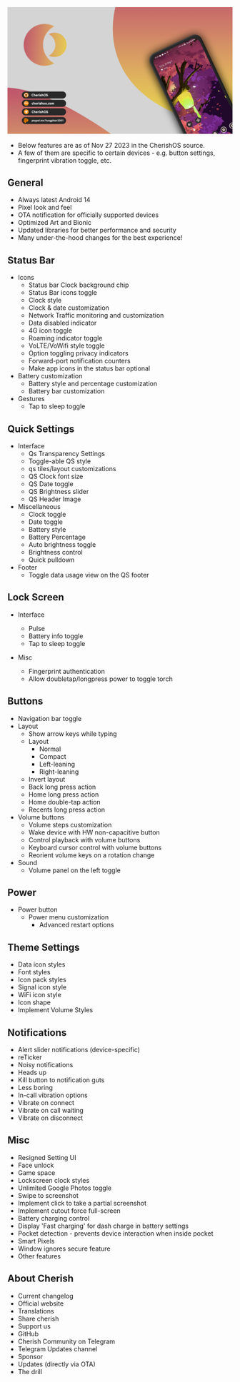 ![alt text][logo]

  [logo]:https://github.com/CherishOS/android_manifest/blob/tiramisu/assets/cherish.png ""
* Below features are as of Nov 27 2023 in the CherishOS source.
* A few of them are specific to certain devices - e.g. button settings, fingerprint vibration toggle, etc.

General
----------
* Always latest Android 14
* Pixel look and feel
* OTA notification for officially supported devices
* Optimized Art and Bionic
* Updated libraries for better performance and security
* Many under-the-hood changes for the best experience!

Status Bar
----------
* Icons
    * Status bar Clock background chip
    * Status Bar icons toggle
    * Clock style
    * Clock & date customization
    * Network Traffic monitoring and customization
    * Data disabled indicator
    * 4G icon toggle
    * Roaming indicator toggle
    * VoLTE/VoWifi style toggle
    * Option toggling privacy indicators
    * Forward-port notification counters
    * Make app icons in the status bar optional 
* Battery customization
    * Battery style and percentage customization
    * Battery bar customization
* Gestures
    * Tap to sleep toggle

Quick Settings
----------
* Interface
    * Qs Transparency Settings
    * Toggle-able QS style
    * qs tiles/layout customizations
    * QS Clock font size
    * QS Date toggle
    * QS Brightness slider
    * QS Header Image
* Miscellaneous
    * Clock toggle
    * Date toggle
    * Battery style
    * Battery Percentage
    * Auto brightness toggle
    * Brightness control
    * Quick pulldown
* Footer
    * Toggle data usage view on the QS footer 

Lock Screen
----------
* Interface
    * Pulse 
    * Battery info toggle
    * Tap to sleep toggle
    
* Misc
    * Fingerprint authentication
    * Allow doubletap/longpress power to toggle torch

Buttons
----------
* Navigation bar toggle
* Layout
    * Show arrow keys while typing
    * Layout
      * Normal
      * Compact
      * Left-leaning
      * Right-leaning
    * Invert layout
    * Back long press action
    * Home long press action
    * Home double-tap action
    * Recents long press action
* Volume buttons
    * Volume steps customization
    * Wake device with HW non-capacitive button
    * Control playback with volume buttons
    * Keyboard cursor control with volume buttons
    * Reorient volume keys on a rotation change
* Sound
    * Volume panel on the left toggle

Power
----------
* Power button
  * Power menu customization
    * Advanced restart options

Theme Settings
----------
* Data icon styles
* Font styles
* Icon pack styles
* Signal icon style
* WiFi icon style
* Icon shape
* Implement Volume Styles

Notifications
----------
* Alert slider notifications (device-specific)
* reTicker
* Noisy notifications
* Heads up
* Kill button to notification guts 
* Less boring
* In-call vibration options
* Vibrate on connect
* Vibrate on call waiting
* Vibrate on disconnect

Misc
----------
* Resigned Setting UI
* Face unlock
* Game space
* Lockscreen clock styles
* Unlimited Google Photos toggle
* Swipe to screenshot
* Implement click to take a partial screenshot
* Implement cutout force full-screen
* Battery charging control
* Display 'Fast charging' for dash charge in battery settings
* Pocket detection - prevents device interaction when inside pocket
* Smart Pixels 
* Window ignores secure feature 
* Other features

About Cherish
----------
* Current changelog
* Official website
* Translations
* Share cherish
* Support us
* GitHub
* Cherish Community on Telegram
* Telegram Updates channel
* Sponsor
* Updates (directly via OTA)
* The drill
